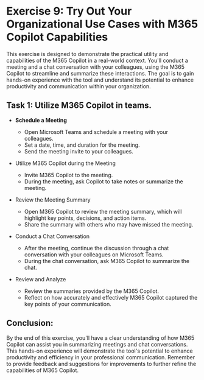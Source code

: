 # Exercise 9: Try Out Your Organizational Use Cases with M365 Copilot Capabilities

This exercise is designed to demonstrate the practical utility and capabilities of the M365 Copilot in a real-world context. You'll conduct a meeting and a chat conversation with your colleagues, using the M365 Copilot to streamline and summarize these interactions. The goal is to gain hands-on experience with the tool and understand its potential to enhance productivity and communication within your organization.

## Task 1: Utilize M365 Copilot in teams.

- **Schedule a Meeting**
    - Open Microsoft Teams and schedule a meeting with your colleagues.
    - Set a date, time, and duration for the meeting.
    - Send the meeting invite to your colleagues.

- Utilize M365 Copilot during the Meeting
    - Invite M365 Copilot to the meeting.
    - During the meeting, ask Copilot to take notes or summarize the meeting.

- Review the Meeting Summary
    - Open M365 Copilot to review the meeting summary, which will highlight key points, decisions, and action items.
    - Share the summary with others who may have missed the meeting.

- Conduct a Chat Conversation
    - After the meeting, continue the discussion through a chat conversation with your colleagues on Microsoft Teams.
    - During the chat conversation, ask M365 Copilot to summarize the chat.

- Review and Analyze
    - Review the summaries provided by the M365 Copilot.
    - Reflect on how accurately and effectively M365 Copilot captured the key points of your communication.

## Conclusion: 
By the end of this exercise, you'll have a clear understanding of how M365 Copilot can assist you in summarizing meetings and chat conversations. This hands-on experience will demonstrate the tool's potential to enhance productivity and efficiency in your professional communication. Remember to provide feedback and suggestions for improvements to further refine the capabilities of M365 Copilot.